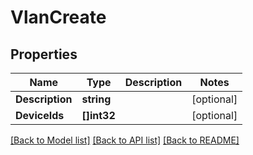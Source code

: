 # VlanCreate

## Properties

Name | Type | Description | Notes
------------ | ------------- | ------------- | -------------
**Description** | **string** |  | [optional] 
**DeviceIds** | **[]int32** |  | [optional] 

[[Back to Model list]](../README.md#documentation-for-models) [[Back to API list]](../README.md#documentation-for-api-endpoints) [[Back to README]](../README.md)



